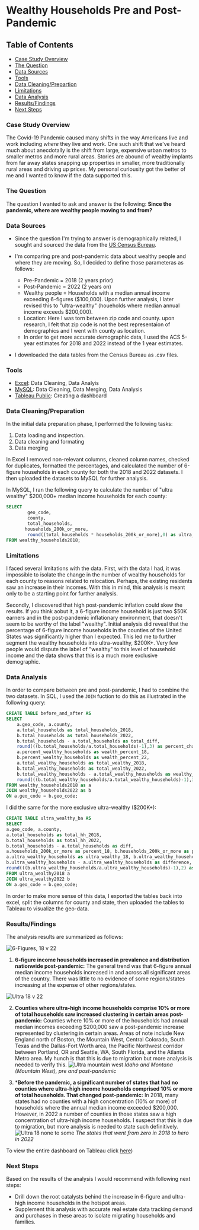 # Wealthy Households Pre and Post-Pandemic

## Table of Contents

- [Case Study Overview](#case-study-overview)
- [The Question](#the-question)
- [Data Sources](#data-sources)
- [Tools](#tools)
- [Data Cleaning/Prepartion](#data-cleaningpreparation)
- [Limitations](#limitations)
- [Data Analysis](#data-analysis)
- [Results/Findings](#resultsfindings)
- [Next Steps](#next-steps)

### Case Study Overview

The Covid-19 Pandemic caused many shifts in the way Americans live and work including *where* they live and work. One such shift that we've heard much about anecdotally is the shift from large, expensive urban metros to smaller metros and more 
rural areas. Stories are abound of wealthy implants from far away states snapping up properties in smaller, more traditionally rural areas and driving up prices. My personal curiousity got the better of me and I wanted to know if the data supported this.

### The Question

The question I wanted to ask and answer is the following: **Since the pandemic, where are wealthy people moving to and from?**

### Data Sources

- Since the question I'm trying to answer is demographically related, I sought and sourced the data from the [US Census Bureau](https://data.census.gov/). 
  
- I'm comparing pre and post-pandemic data about wealthy people and where they are moving. So, I decided to define those parameteras as follows:
  - Pre-Pandemic = 2018 (2 years prior)
  - Post-Pandemic = 2022 (2 years on)
  - Wealthy people = Households with a median annual income exceeding 6-figures ($100,000). Upon further analysis, I later revised this to "ultra-wealthy" (houeholds where median annual income exceeds $200,000).
  - Location: Here I was torn between zip code and county. upon research, I felt that zip code is not the best representaion of demographics and I went with county as location.
  - In order to get more accurate demographic data, I used the ACS 5-year estimates for 2018 and 2022 instead of the 1 year estimates.
 
- I downloaded the data tables from the Census Bureau as .csv files.

### Tools

- [Excel](https://www.office.com/?auth=1): Data Cleaning, Data Analyis
- [MySQL](https://www.mysql.com/): Data Cleaning, Data Merging, Data Analysis
- [Tableau Public](https://public.tableau.com/app/discover): Creating a dashboard

### Data Cleaning/Preparation
In the initial data preparation phase, I performed the following tasks:
1. Data loading and inspection.
2. Data cleaning and formating
3. Data merging

In Excel I removed non-relevant columns, cleaned column names, checked for duplicates, formatted the percentages, and calculated the number of 6-figure households in each county for both the 2018 and 2022 datasets. I then uploaded 
the datasets to MySQL for further analysis. 

In MySQL, I ran the following query to calculate the number of "ultra wealthy" $200,000+ median income households for each county:
```sql
SELECT 
		geo_code, 
		county, 
        total_households, 
       households_200k_or_more, 
        round((total_households * households_200k_or_more),0) as ultra_wealthy_households
FROM wealthy_households2018;
```

### Limitations

I faced several limitations with the data. First, with the data I had, it was impossible to isolate the change in the number of wealthy households for each county to reasons related to relocation. Perhaps, the existing residents saw an increase in their incomes. With this in mind, this analysis is meant only to be a starting point for further analysis. 

Secondly, I discovered that high post-pandemic inflation could skew the results. If you think aobut it, a 6-figure income household is just two $50K earners and in the post-pandemic inflationary environment, that doesn't seem to be worthy of the label "wealthy". Initial analysis did reveal that the percentage of 6-figure income households in the counties of the United States was significantly higher than I expected. This led me to further segment the wealthy households into ultra-wealthy, $200K+. Very few people would dispute the label of "wealthy" to this level of household income and the data shows that this is a much more exclusive demographic. 

### Data Analysis 

In order to compare between pre and post-pandemic, I had to combine the two datasets.  In SQL, I used the   `JOIN` fuction to do this as illustrated in the following query:
```sql
CREATE TABLE before_and_after AS
SELECT
	a.geo_code, a.county, 
    a.total_households as total_households_2018,
    b.total_households as total_households_2022,
    b.total_households - a.total_households as total_diff,
    round(((b.total_households/a.total_households)-1),3) as percent_change,
    a.percent_wealthy_households as wealth_percent_18,
    b.percent_wealthy_households as wealth_percent_22,
    a.total_wealthy_households as total_wealthy_2018,
    b.total_wealthy_households as total_wealthy_2022,
    b.total_wealthy_households - a.total_wealthy_households as wealthy_diff,
    round(((b.total_wealthy_households/a.total_wealthy_households)-1),3) as wealthy_percent_change
FROM wealthy_households2018 as a
JOIN wealthy_households2022 as b
ON a.geo_code = b.geo_code;
```
I did the same for the more exclusive ultra-wealthy ($200K+):
```sql
CREATE TABLE ultra_wealthy_ba AS
SELECT 
a.geo_code, a.county, 
a.total_households as total_hh_2018, 
b.total_households as total_hh_2022, 
b.total_households - a.total_households as diff,
a.households_200k_or_more as percent_18, b.households_200k_or_more as percent_22,
a.ultra_wealthy_households as ultra_wealthy_18, b.ultra_wealthy_households as ultra_wealthy_22,
b.ultra_wealthy_households - a.ultra_wealthy_households as difference,
round(((b.ultra_wealthy_households/a.ultra_wealthy_households)-1),2) as percent
FROM ultra_wealthy2018 a
JOIN ultra_wealthy2022 b
ON a.geo_code = b.geo_code;
```
In order to make more sense of this data, I exported the tables back into excel, split the columns for county and state, then uploaded the tables to Tableau to visualize the geo-data. 


### Results/Findings

The analysis results are summarized as follows:

![6-Figures, 18 v 22](https://github.com/carlussery/wealthy_households/assets/153660397/72f334b0-9dfa-4cbd-bbe5-1a815d178834)

                      
1. **6-figure income households increased in prevalence and distribution nationwide post-pandemic:** The general trend was that 6-figure annual median income households increased in and across all significant areas of the country. There was little to no evidence of some regions/states increasing at the expense of other regions/states.
   
![Ultra 18 v 22](https://github.com/carlussery/wealthy_households/assets/153660397/5d9f3b58-092e-4cad-9f4b-ac12ec48cd27)


   
2. **Counties where ultra-high income households comprise 10% or more of total households saw increased clustering in certain areas post-pandemic:** Counties where 10% or more of the households had annual median incomes exceeding $200,000 saw a post-pandemic increase represented by clustering in certain areas. Areas of note include New England north of Boston, the Mountain West,
Central Colorado, South Texas and the Dallas-Fort Worth area, the Pacific Northwest corridor between Portland, OR and Seattle, WA, South Florida, and the Atlanta Metro area. My hunch is that this is due to migration but more analysis is needed to verify this.
![Ultra mountain west](https://github.com/carlussery/wealthy_households/assets/153660397/dbded51a-e8a4-4cd4-809d-f08afffb7648)<cite> *Idaho and Montana (Mountain West), pre and post-pandemic* </cite>

   
3. ***Before the pandemic, a significant number of states that had no counties where ultra-high income households comprised 10% or more of total households. That changed post-pandemic:** In 2018, many states had no counties with a high concentration (10% or more) of households where the annual median income exceeded $200,000. However, in 2022 a number of counties in those states saw a high concentration of ultra-high income households. I suspect that this is due to migration, but more analysis is needed to state such definitively. 
![Ultra 18 none to some](https://github.com/carlussery/wealthy_households/assets/153660397/8fc454d7-2b76-473b-b4e4-3cea020c988c) <cite> *The states that went from zero in 2018 to hero in 2022*</cite>



To view the entire dashboard on Tableau click [here](https://public.tableau.com/app/profile/carl.ussery/viz/WealthyHouseholdsPreandPostPandemic/Ultra18v22#1))

### Next Steps

Based on the results of the analysis I would recommend with following next steps:
- Drill down the root catalysts behind the increase in 6-figure and ultra-high income households in the hotspot areas. 
- Supplement this analysis with accurate real estate data tracking demand and purchases in these areas to isolate migrating households and families. 
